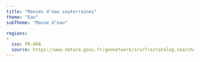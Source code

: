```yaml
---
title: "Masses d'eau souterraines"
theme: "Eau"
subTheme: "Masse d’eau"

regions:
-
  iso: FR-ARA
  source: https://www.datara.gouv.fr/geonetwork/srv/fre/catalog.search#/search?resultType=details&sortBy=relevance&from=1&to=20&fast=index&_content_type=json&any=Masses d'eau souterraines
---
```

